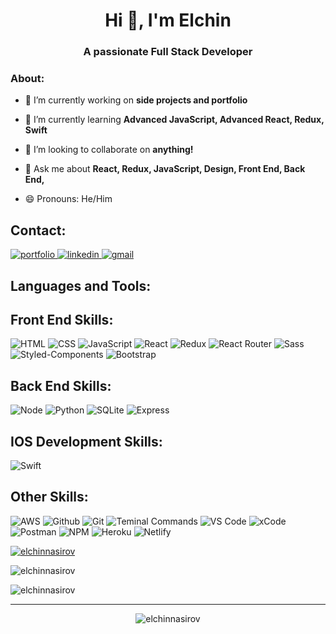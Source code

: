 <h1 align="center">Hi 👋, I'm Elchin</h1>

<h3 align="center">A passionate Full Stack Developer</h3>

### About:
- 🔭 I’m currently working on **side projects and portfolio**

- 🌱 I’m currently learning **Advanced JavaScript, Advanced React, Redux, Swift**

- 👯 I’m looking to collaborate on **anything!**

<!-- - 👨‍💻 All of my projects are available at [portfolio website]() -->

- 💬 Ask me about **React, Redux, JavaScript, Design, Front End, Back End,**

<!-- - 📫 How to reach me **nasirov.elchin@gmail.com** or [**LinkedIn**](https://www.linkedin.com/in/elchinnasirov/) -->

- 😄 Pronouns: He/Him

## Contact:
<div align="left" target="blank">
<a href="https://">
<img src="https://img.shields.io/badge/check%20out%20my%20Portfolio-042549?style=for-the-badge&logo=moleculer&logoColor=white" alt="portfolio" />
</a>
<a href="https://www.linkedin.com/in/elchinnasirov/" target="blank">
<img src="https://img.shields.io/badge/visit%20my%20Linkedin-0A66C2?style=for-the-badge&logo=linkedin&logoColor=white" alt="linkedin" />
</a>
<a href="mailto:nasirov.elchin@gmail.com" target="blank">
<img src="https://img.shields.io/badge/email%20me-EA4335?style=for-the-badge&logo=gmail&logoColor=white" alt="gmail" />
</a>
</div>

<!-- Unused LinkedIn logo -->
<!-- <h3 align="left">Connect with me:</h3>
<p align="left">
<a href="https://www.linkedin.com/in/elchinnasirov/" target="blank"><img align="center" src="https://raw.githubusercontent.com/rahuldkjain/github-profile-readme-generator/master/src/images/icons/Social/linked-in-alt.svg" alt="elchinnasirov" height="30" width="40" /></a>
</p> -->

<!-- Unused Resume goes here -->
<!-- - 📄 Know about my experiences [https://docs.google.com/document/d/141IMvHtL-4Wlm6-RK3bnHdmzMnRTconPh_LfeD4nblw/edit?usp=sharing](https://docs.google.com/document/d/141IMvHtL-4Wlm6-RK3bnHdmzMnRTconPh_LfeD4nblw/edit?usp=sharing)
 -->
 
<!-- Skill Badges -->
## Languages and Tools:

## Front End Skills:
![HTML](https://img.shields.io/badge/HTML-2E3440?style=for-the-badge&logo=html5)
![CSS](https://img.shields.io/badge/CSS-2E3440?style=for-the-badge&logo=css3)
![JavaScript](https://img.shields.io/badge/JavaScript-2E3440?style=for-the-badge&logo=javascript)
![React](https://img.shields.io/badge/React-2E3440?style=for-the-badge&logo=react)
![Redux](https://img.shields.io/badge/Redux-2E3440?style=for-the-badge&logo=redux)
![React Router](https://img.shields.io/badge/React%20Router-2E3440?style=for-the-badge&logo=react%20router)
![Sass](https://img.shields.io/badge/sass-2E3440?style=for-the-badge&logo=sass)
![Styled-Components](https://img.shields.io/badge/Styled%20Components-2E3440?style=for-the-badge&logo=styled-components)
![Bootstrap](https://img.shields.io/badge/Botstrap-2E3440?style=for-the-badge&logo=bootstrap)

## Back End Skills:
![Node](https://img.shields.io/badge/Node-2E3440?style=for-the-badge&logo=node.js)
![Python](https://img.shields.io/badge/Python-2E3440?style=for-the-badge&logo=python)
![SQLite](https://img.shields.io/badge/SQLite-2E3440?style=for-the-badge&logo=sqlite)
![Express](https://img.shields.io/badge/Express-2E3440?style=for-the-badge&logo=express)

## IOS Development Skills:
![Swift](https://img.shields.io/badge/Swift-2E3440?style=for-the-badge&logo=swift)

## Other Skills:
![AWS](https://img.shields.io/badge/AWS-2E3440?style=for-the-badge&logo=aws)
![Github](https://img.shields.io/badge/GitHub-2E3440?style=for-the-badge&logo=github)
![Git](https://img.shields.io/badge/git-2E3440?style=for-the-badge&logo=git)
![Teminal Commands](https://img.shields.io/badge/terminal%20commands-2E3440?style=for-the-badge&logo=windows%20terminal)
![VS Code](https://img.shields.io/badge/VS%20Code-2E3440?style=for-the-badge&logo=visual%20studio)
![xCode](https://img.shields.io/badge/XCODE-2E3440?style=for-the-badge&logo=xcode)
![Postman](https://img.shields.io/badge/Postman-2E3440?style=for-the-badge&logo=Postman)
![NPM](https://img.shields.io/badge/npm-2E3440?style=for-the-badge&logo=npm)
![Heroku](https://img.shields.io/badge/Heroku-2E3440?style=for-the-badge&logo=heroku)
![Netlify](https://img.shields.io/badge/Netlify-2E3440?style=for-the-badge&logo=netlify)
 
<!-- List of trophies  -->
<p><a href="https://github.com/ElchinNasirov/github-profile-trophy"> <img src="https://github-profile-trophy.vercel.app/?username=ElchinNasirov" alt="elchinnasirov" /></a></p>

<!-- Github contributions stats -->
<p><img align="center" src="https://github-readme-stats.vercel.app/api?username=ElchinNasirov&show_icons=true&locale=en" alt="elchinnasirov" /></p>

<!-- ![Elchin's GitHub stats](https://github-readme-stats.vercel.app/api?username=elchinnasirov&show_icons=true&theme=dracula) -->

<!-- Github contributions/streak -->
<p><img align="center" src="https://github-readme-streak-stats.herokuapp.com/?user=ElchinNasirov" alt="elchinnasirov" /></p>

---

<p align="center"> <img src="https://komarev.com/ghpvc/?username=ElchinNasirov&label=Profile%20views&color=0e75b6&style=flat" alt="elchinnasirov" /> </p>

<!-- 
**ElchinNasirov/ElchinNasirov** is a ✨ _special_ ✨ repository because its `README.md` (this file) appears on your GitHub profile.
-->

